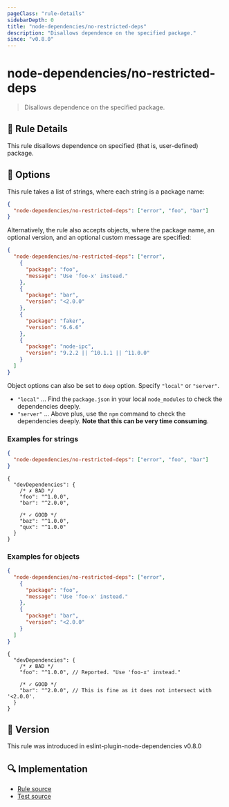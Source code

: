 ```yaml
---
pageClass: "rule-details"
sidebarDepth: 0
title: "node-dependencies/no-restricted-deps"
description: "Disallows dependence on the specified package."
since: "v0.8.0"
---
```


# node-dependencies/no-restricted-deps

> Disallows dependence on the specified package.

## :book: Rule Details

This rule disallows dependence on specified (that is, user-defined) package.

## :wrench: Options

This rule takes a list of strings, where each string is a package name:

```json
{
  "node-dependencies/no-restricted-deps": ["error", "foo", "bar"]
}
```

Alternatively, the rule also accepts objects, where the package name, an optional version, and an optional custom message are specified:

```json
{
  "node-dependencies/no-restricted-deps": ["error",
    {
      "package": "foo",
      "message": "Use 'foo-x' instead."
    },
    {
      "package": "bar",
      "version": "<2.0.0"
    },
    {
      "package": "faker",
      "version": "6.6.6"
    },
    {
      "package": "node-ipc",
      "version": "9.2.2 || ^10.1.1 || ^11.0.0"
    }
  ]
}
```

Object options can also be set to `deep` option. Specify `"local"` or `"server"`.

- `"local"` ... Find the `package.json` in your local `node_modules` to check the dependencies deeply.
- `"server"` ... Above plus, use the `npm` command to check the dependencies deeply. **Note that this can be very time consuming**.

### Examples for strings

```json
{
  "node-dependencies/no-restricted-deps": ["error", "foo", "bar"]
}
```

```json5
{
  "devDependencies": {
    /* ✗ BAD */
    "foo": "^1.0.0",
    "bar": "^2.0.0",

    /* ✓ GOOD */
    "baz": "^1.0.0",
    "qux": "^1.0.0"
  }
}
```

### Examples for objects

```json
{
  "node-dependencies/no-restricted-deps": ["error",
    {
      "package": "foo",
      "message": "Use 'foo-x' instead."
    },
    {
      "package": "bar",
      "version": "<2.0.0"
    }
  ]
}
```

```json5
{
  "devDependencies": {
    /* ✗ BAD */
    "foo": "^1.0.0", // Reported. "Use 'foo-x' instead."

    /* ✓ GOOD */
    "bar": "^2.0.0", // This is fine as it does not intersect with '<2.0.0'.
  }
}
```

## :rocket: Version

This rule was introduced in eslint-plugin-node-dependencies v0.8.0

## :mag: Implementation

- [Rule source](https://github.com/ota-meshi/eslint-plugin-node-dependencies/blob/main/lib/rules/no-restricted-deps.ts)
- [Test source](https://github.com/ota-meshi/eslint-plugin-node-dependencies/blob/main/tests/lib/rules/no-restricted-deps.ts)
